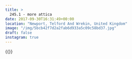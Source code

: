 ```yaml
---
title: >
  245.1 - more attica
date: 2017-09-30T16:31:49+00:00
location: "Newport, Telford And Wrekin, United Kingdom"
image: "/img/5bcb42f7d2a2fab6d933a5c09c58bd37.jpg"
draft: false
instagram: true
---
```


{{<photo src="/img/5bcb42f7d2a2fab6d933a5c09c58bd37.jpg">}}

